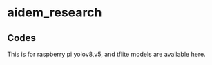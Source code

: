 # aidem_research

## Codes 
This is for raspberry pi yolov8,v5, and tflite models are available here.
